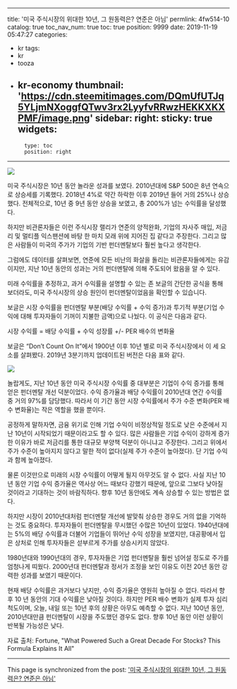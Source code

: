 
---
title: '미국 주식시장의 위대한 10년, 그 원동력은? 연준은 아님'
permlink: 4fw514-10
catalog: true
toc_nav_num: true
toc: true
position: 9999
date: 2019-11-19 05:47:27
categories:
- kr
tags:
- kr
- tooza
- kr-economy
thumbnail: 'https://cdn.steemitimages.com/DQmUfUTJq5YLjmNXoggfQTwv3rx2LyyfvRRwzHEKKXKXPMF/image.png'
sidebar:
    right:
        sticky: true
widgets:
    -
        type: toc
        position: right
---


![](https://cdn.steemitimages.com/DQmUfUTJq5YLjmNXoggfQTwv3rx2LyyfvRRwzHEKKXKXPMF/image.png)

미국 주식시장은 10년 동안 놀라운 성과를 보였다. 2010년대에 S&P 500은 8년 연속으로 상승세를 기록했다. 2018년 4%로 약간 하락한 이후 2019년 들어 거의 25%나 상승했다. 전체적으로, 10년 중 9년 동안 상승을 보였고, 총 200%가 넘는 수익률을 달성했다.  

하지만 비관론자들은 이런 주식시장 랠리가 연준의 양적완화, 기업의 자사주 매입, 저금리 및 멀티플 익스팬션에 바탕 한 마치 모래 위에 지어진 집 같다고 주장한다. 그리고 많은 사람들이 미국의 주가가 기업의 기반 펀더멘탈보다 훨씬 높다고 생각한다.  

그럼에도 데이터를 살펴보면, 연준에 모든 비난의 화살을 돌리는 비관론자들에게는 유감이지만, 지난 10년 동안의 성과는 거의 펀더멘탈에 의해 주도되어 왔음을 알 수 있다.  

미래 수익률을 추정하고, 과거 수익률을 설명할 수 있는 존 보글의 간단한 공식을 통해 보더라도, 미국 주식시장의 상승 원인이 펀더멘탈이었음을 확인할 수 있습니다. 

보글은 시장 수익률을 펀더멘탈 부분(배당 수익률 + 수익 증가)과 투기적 부분(기업 수익에 대해 투자자들이 기꺼이 지불한 금액)으로 나눴다. 이 공식은 다음과 같다. 

시장 수익률 = 배당 수익률 + 수익 성장률 +/- PER 배수의 변화율 

보글은 “Don’t Count On It”에서 1900년 이후 10년 별로 미국 주식시장에서 이 세 요소를 살펴봤다. 2019년 3분기까지 업데이트된 버전은 다음 표와 같다.

![](https://cdn.steemitimages.com/DQmPJUzuFqb2UoNTBV97W2Z6fvSLnyb1w67maszN2z6bA2V/image.png)

놀랍게도, 지난 10년 동안 미국 주식시장 수익률 중 대부분은 기업이 수익 증가를 통해 얻은 펀더멘탈 개선 덕분이었다. 수익 증가율과 배당 수익률이 2010년대 연간 수익률 중 거의 97%를 담당했다. 따라서 이 기간 동안 시장 수익률에서 주가 수준 변화(PER 배수 변화율)는 작은 역할을 했을 뿐이다. 

공정하게 말하자면, 금융 위기로 인해 기업 수익이 비정상적일 정도로 낮은 수준에서 지난 10년이 시작되었기 때문이라고도 할 수 있다. 많은 사람들은 기업 수익이 강하게 증가한 이유가 바로 저금리를 통한 대규모 부양책 덕분이 아니냐고 주장한다. 그리고 위에서 주가 수준이 높아지지 않다고 말한 적이 없다(실제 주가 수준이 높아졌다). 단 기업 수익과 함께 높아졌다. 

물론 이것만으로 미래의 시장 수익률이 어떻게 될지 아무것도 알 수 없다. 사실 지난 10년 동안 기업 수익 증가율은 역사상 어느 때보다 강했기 때문에, 앞으로 그보다 낮아질 것이라고 기대하는 것이 바람직하다. 향후 10년 동안에도 계속 상승할 수 있는 방법은 없다. 

하지만 시장이 2010년대처럼 펀더멘탈 개선에 발맞춰 상승한 경우도 거의 없을 기억하는 것도 중요하다. 투자자들이 펀더멘탈을 무시했던 수많은 10년이 있었다. 1940년대에는 5%의 배당 수익률과 더불어 기업들이 뛰어난 수익 성장을 보였지만, ​​대공황에서 입은 상처로 인해 투자자들은 섣부르게 주가를 상승시키지 않았다.  

1980년대와 1990년대의 경우, 투자자들은 기업 펀더멘탈을 훨씬 넘어설 정도로 주가를 엄청나게 띠웠다. 2000년대 펀더멘탈과 정서가 조정을 보인 이유도 이전 20년 동안 강력한 성과를 보였기 때문이다.  

현재 배당 수익률은 과거보다 낮지만, 수익 증가율은 영원히 높아질 수 없다. 따라서 향후 10 년 동안의 기대 수익률은 낮아질 것이다. 하지만 PER 배수 변화가 실제 투자 심리 척도이며, 오늘, 내일 또는 10년 후의 상황은 아무도 예측할 수 없다. 지난 100년 동안, 2010년대만큼 펀더멘탈이 시장을 주도했던 경우도 없다. 향후 10년 동안 이런 상황이 반복될 가능성은 낮다. 

자료 출처: Fortune, "What Powered Such a Great Decade For Stocks? This Formula Explains It All"

- - -

This page is synchronized from the post: ['미국 주식시장의 위대한 10년, 그 원동력은? 연준은 아님'](https://steemit.com/@pius.pius/4fw514-10)
